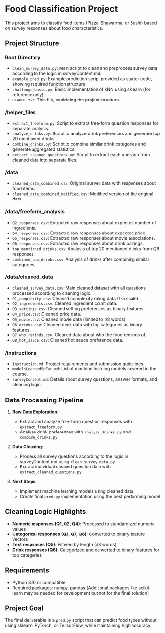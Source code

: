 # Food Classification Project

This project aims to classify food items (Pizza, Shawarma, or Sushi) based on survey responses about food characteristics.

## Project Structure

### Root Directory
- `clean_survey_data.py`: Main script to clean and preprocess survey data according to the logic in surveyContent.md.
- `example_pred.py`: Example prediction script provided as starter code, showing required function structure.
- `challenge_basic.py`: Basic implementation of kNN using sklearn (for reference only).
- `README.txt`: This file, explaining the project structure.

### /helper_files
- `extract_freeform.py`: Script to extract free-form question responses for separate analysis.
- `analyze_drinks.py`: Script to analyze drink preferences and generate top 20 mentioned drinks.
- `combine_drinks.py`: Script to combine similar drink categories and generate aggregated statistics.
- `extract_cleaned_questions.py`: Script to extract each question from cleaned data into separate files.

### /data
- `cleaned_data_combined.csv`: Original survey data with responses about food items.
- `cleaned_data_combined_modified.csv`: Modified version of the original data.

### /data/freeform_analysis
- `Q2_responses.csv`: Extracted raw responses about expected number of ingredients.
- `Q4_responses.csv`: Extracted raw responses about expected price.
- `Q5_responses.csv`: Extracted raw responses about movie associations.
- `Q6_responses.csv`: Extracted raw responses about drink pairings.
- `top_mentioned_drinks.csv`: Analysis of top 20 mentioned drinks from Q6 responses.
- `combined_top_drinks.csv`: Analysis of drinks after combining similar categories.

### /data/cleaned_data
- `cleaned_survey_data.csv`: Main cleaned dataset with all questions processed according to cleaning logic.
- `Q1_complexity.csv`: Cleaned complexity rating data (1-5 scale).
- `Q2_ingredients.csv`: Cleaned ingredient count data.
- `Q3_settings.csv`: Cleaned setting preferences as binary features.
- `Q4_price.csv`: Cleaned price data.
- `Q5_movie.csv`: Cleaned movie data (limited to ≤8 words).
- `Q6_drinks.csv`: Cleaned drink data with top categories as binary features.
- `Q7_who_reminds.csv`: Cleaned data about who the food reminds of.
- `Q8_hot_sauce.csv`: Cleaned hot sauce preference data.

### /instructions
- `instruction.md`: Project requirements and submission guidelines.
- `modelsLearnedSoFar.md`: List of machine learning models covered in the course.
- `surveyContent.md`: Details about survey questions, answer formats, and cleaning logic.

## Data Processing Pipeline

1. **Raw Data Exploration**: 
   - Extract and analyze free-form question responses with `extract_freeform.py`
   - Analyze drink preferences with `analyze_drinks.py` and `combine_drinks.py`

2. **Data Cleaning**:
   - Process all survey questions according to the logic in surveyContent.md using `clean_survey_data.py`
   - Extract individual cleaned question data with `extract_cleaned_questions.py`

3. **Next Steps**:
   - Implement machine learning models using cleaned data
   - Create final `pred.py` implementation using the best performing model

## Cleaning Logic Highlights

- **Numeric responses (Q1, Q2, Q4)**: Processed to standardized numeric values
- **Categorical responses (Q3, Q7, Q8)**: Converted to binary feature vectors
- **Text responses (Q5)**: Filtered by length (≤8 words)
- **Drink responses (Q6)**: Categorized and converted to binary features for top categories

## Requirements

- Python 3.10 or compatible
- Required packages: numpy, pandas (Additional packages like scikit-learn may be needed for development but not for the final solution)

## Project Goal

The final deliverable is a `pred.py` script that can predict food types without using sklearn, PyTorch, or TensorFlow, while maintaining high accuracy. 
